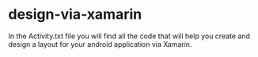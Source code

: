 # design-via-xamarin
In the Activity.txt file you will find all the code that will help you create and design a layout for your android application via Xamarin.
